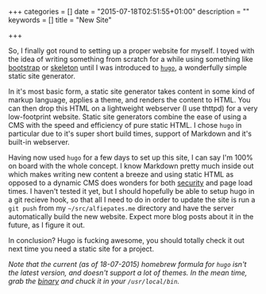 +++
categories = []
date = "2015-07-18T02:51:55+01:00"
description = ""
keywords = []
title = "New Site"

+++

So, I finally got round to setting up a proper website for myself. I toyed with the idea of writing something from scratch for a while using something like [bootstrap](http://getbootstrap.com) or [skeleton](http://getskeleton.com) until I was introduced to [`hugo`](http://gohugo.io), a wonderfully simple static site generator.

In it's most basic form, a static site generator takes content in some kind of markup language, applies a theme, and renders the content to HTML. You can then drop this HTML on a lightweight webserver (I use thttpd) for a very low-footprint website. Static site generators combine the ease of using a CMS with the speed and efficiency of pure static HTML. I chose `hugo` in particular due to it's super short build times, support of Markdown and it's built-in webserver.

Having now used `hugo` for a few days to set up this site, I can say I'm 100% on board with the whole concept. I know Markdown pretty much inside out which makes writing new content a breeze and using static HTML as opposed to a dynamic CMS does wonders for both [security](https://wpvulndb.com) and page load times. I haven't tested it yet, but I should hopefully be able to setup hugo in a git recieve hook, so that all I need to do in order to update the site is run a `git push` from my `~/src/alfiepates.me` directory and have the server automatically build the new website. Expect more blog posts about it in the future, as I figure it out.

In conclusion? Hugo is fucking awesome, you should totally check it out next time you need a static site for a project.

*Note that the current (as of 18-07-2015) homebrew formula for `hugo` isn't the latest version, and doesn't support a lot of themes. In the mean time, grab the [binary](https://github.com/spf13/hugo/releases) and chuck it in your `/usr/local/bin`.*
